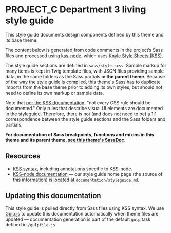 # PROJECT_C Department 3 living style guide

This style guide documents design components defined by this theme and its base theme.

The content below is generated from code comments in the project&rsquo;s Sass files and processed using [kss-node](https://github.com/kss-node/kss-node), which uses [Knyle Style Sheets (KSS)](https://github.com/kneath/kss).

The style guide sections are defined in `sass/style.scss`. Sample markup for many items is kept in Twig template files, with JSON files providing sample data, in the same folders as the Sass partials **in the parent theme**. Because of the way the style guide is compiled, this theme's Sass has to duplicate imports from the base theme prior to adding its own styles, but should not need to define its own markup or sample data.

Note that [per the KSS documentation](http://warpspire.com/kss/syntax/), "not every CSS rule should be documented." Only rules that describe visual UI elements are documented in the styleguide. Therefore, there is not (and does not need to be) a 1:1 correspondence between the style guide sections and the Sass folders and partials.

**For documentation of Sass breakpoints, functions and mixins in this theme and its parent theme, [see this theme's SassDoc](../sassdoc).**

## Resources

- [KSS syntax](https://github.com/kss-node/kss/blob/spec/SPEC.md), including annotations specific to KSS-node.
- [KSS-node documentation](https://github.com/kss-node/kss-node/wiki) &#8212; our style guide home page (the source of this information) is located at `documentation/styleguide.md`.

## Updating this documentation

This style guide is pulled directly from Sass files using KSS syntax. We use [Gulp.js](http://gulpjs.com/) to update this documentation automatically when theme files are updated &#8212; documentation generation is part of the default `gulp` task defined in `/gulpfile.js`.
